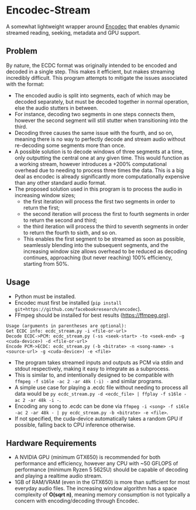 # Encodec-Stream
A somewhat lightweight wrapper around [Encodec](https://github.com/facebookresearch/encodec) that enables dynamic streamed reading, seeking, metadata and GPU support.

## Problem
By nature, the ECDC format was originally intended to be encoded and decoded in a single step. This makes it efficient, but makes streaming incredibly difficult.
This program attempts to mitigate the issues associated with the format:
- The encoded audio is split into segments, each of which may be decoded separately, but must be decoded together in normal operation, else the audio stutters in between.
- For instance, decoding two segments in one steps connects them, however the second segment will still stutter when transitioning into the third.
- Decoding three causes the same issue with the fourth, and so on, meaning there is no way to perfectly decode and stream audio without re-decoding some segments more than once.
- A possible solution is to decode windows of three segments at a time, only outputting the central one at any given time. This would function as a working stream, however introduces a +200% computational overhead due to needing to process three times the data. This is a big deal as encodec is already significantly more computationally expensive than any other standard audio format.
- The proposed solution used in this program is to process the audio in increasing window sizes;
  - the first iteration will process the first two segments in order to return the first;
  - the second iteration will process the first to fourth segments in order to return the second and third;
  - the third iteration will process the third to seventh segments in order to return the fourth to sixth, and so on.
  - This enables the first segment to be streamed as soon as possible, seamlessly blending into the subsequent segments, and the increasing window size allows overhead to be reduced as decoding continues, approaching (but never reaching) 100% efficiency, starting from 50%.

## Usage
- Python must be installed.
- Encodec must first be installed (`pip install git+https://github.com/facebookresearch/encodec`).
- FFmpeg should be installed for best results (https://ffmpeg.org).
```
Usage (arguments in parentheses are optional):
Get ECDC info: ecdc_stream.py -i <file-or-url>
Decode ECDC->PCM: ecdc_stream.py (-ss <seek-start> -to <seek-end> -g <cuda-device>) -d <file-or-url>
Encode PCM->ECDC: ecdc_stream.py (-b <bitrate> -n <song-name> -s <source-url> -g <cuda-device>) -e <file>
```

- The program takes streamed inputs and outputs as PCM via stdin and stdout respectively, making it easy to integrate as a subprocess.
- This is similar to, and intentionally designed to be compatible with `ffmpeg -f s16le -ac 2 -ar 48k (-i) -` and similar programs.
- A simple use case for playing a .ecdc file without needing to process all data would be `py ecdc_stream.py -d <ecdc_file> | ffplay -f s16le -ac 2 -ar 48k -i -`.
- Encoding any song to .ecdc can be done via `ffmpeg -i <song> -f s16le -ac 2 -ar 48k - | py ecdc_stream.py -b <bitrate> -e <file>`.
- If not specified, the cuda-device automatically takes a random GPU if possible, falling back to CPU inference otherwise.

## Hardware Requirements
- A NVIDIA GPU (minimum GTX650) is recommended for both performance and efficiency, however any CPU with ~50 GFLOPS of performance (minimum Ryzen 5 5625U) should be capable of decoding and playing a realtime audio stream.
- 1GB of RAM/VRAM (even in the GTX650) is more than sufficient for most everyday audio files. The increasing window algorithm has a space complexity of **O(sqrt n)**, meaning memory consumption is not typically a concern with encoding/decoding through Encodec.
